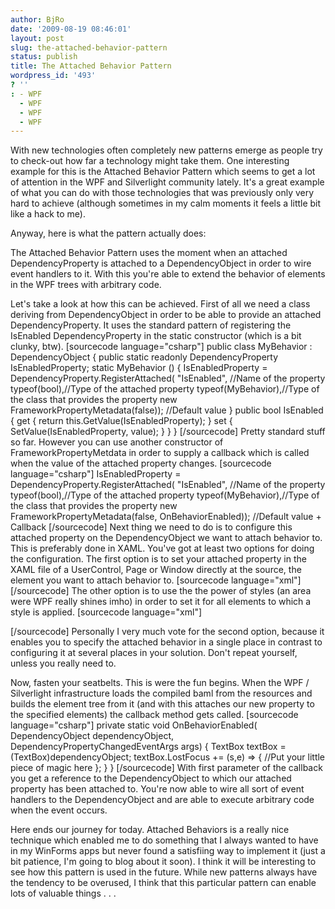```yaml
---
author: BjRo
date: '2009-08-19 08:46:01'
layout: post
slug: the-attached-behavior-pattern
status: publish
title: The Attached Behavior Pattern
wordpress_id: '493'
? ''
: - WPF
  - WPF
  - WPF
  - WPF
---
```


With new technologies often completely new patterns emerge as people try
to check-out how far a technology might take them. One interesting
example for this is the Attached Behavior Pattern which seems to get a
lot of attention in the WPF and Silverlight community lately. It's a
great example of what you can do with those technologies that was
previously only very hard to achieve (although sometimes in my calm
moments it feels a little bit like a hack to me).

Anyway, here is what the pattern actually does:

The Attached Behavior Pattern uses the moment when an attached
DependencyProperty is attached to a DependencyObject in order to wire
event handlers to it. With this you're able to extend the behavior of
elements in the WPF trees with arbitrary code.

Let's take a look at how this can be achieved. First of all we need a
class deriving from DependencyObject in order to be able to provide an
attached DependencyProperty. It uses the standard pattern of registering
the IsEnabled DependencyProperty in the static constructor (which is a
bit clunky, btw). [sourcecode language="csharp"] public class MyBehavior
: DependencyObject { public static readonly DependencyProperty
IsEnabledProperty; static MyBehavior () { IsEnabledProperty =
DependencyProperty.RegisterAttached( "IsEnabled", //Name of the property
typeof(bool),//Type of the attached property typeof(MyBehavior),//Type
of the class that provides the property new
FrameworkPropertyMetadata(false)); //Default value } public bool
IsEnabled { get { return this.GetValue(IsEnabledProperty); } set {
SetValue(IsEnabledProperty, value); } } } [/sourcecode] Pretty standard
stuff so far. However you can use another constructor of
FrameworkPropertyMetdata in order to supply a callback which is called
when the value of the attached property changes. [sourcecode
language="csharp"] IsEnabledProperty =
DependencyProperty.RegisterAttached( "IsEnabled", //Name of the property
typeof(bool),//Type of the attached property typeof(MyBehavior),//Type
of the class that provides the property new
FrameworkPropertyMetadata(false, OnBehaviorEnabled)); //Default value +
Callback [/sourcecode] Next thing we need to do is to configure this
attached property on the DependencyObject we want to attach behavior to.
This is preferably done in XAML. You've got at least two options for
doing the configuration. The first option is to set your attached
property in the XAML file of a UserControl, Page or Window directly at
the source, the element you want to attach behavior to. [sourcecode
language="xml"] [/sourcecode] The other option is to use the the power
of styles (an area were WPF really shines imho) in order to set it for
all elements to which a style is applied. [sourcecode language="xml"]

[/sourcecode] Personally I very much vote for the second option, because
it enables you to specify the attached behavior in a single place in
contrast to configuring it at several places in your solution. Don't
repeat yourself, unless you really need to.

Now, fasten your seatbelts. This is were the fun begins. When the WPF /
Silverlight infrastructure loads the compiled baml from the resources
and builds the element tree from it (and with this attaches our new
property to the specified elements) the callback method gets called.
[sourcecode language="csharp"] private static void OnBehaviorEnabled(
DependencyObject dependencyObject, DependencyPropertyChangedEventArgs
args) { TextBox textBox = (TextBox)dependencyObject; textBox.LostFocus
+= (s,e) =\> { //Put your little piece of magic here }; } }
[/sourcecode] With first parameter of the callback you get a reference
to the DependencyObject to which our attached property has been attached
to. You're now able to wire all sort of event handlers to the
DependencyObject and are able to execute arbitrary code when the event
occurs.

Here ends our journey for today. Attached Behaviors is a really nice
technique which enabled me to do something that I always wanted to have
in my WinForms apps but never found a satisfiing way to implement it
(just a bit patience, I'm going to blog about it soon). I think it will
be interesting to see how this pattern is used in the future. While new
patterns always have the tendency to be overused, I think that this
particular pattern can enable lots of valuable things . . .
